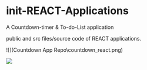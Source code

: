 # init-REACT-Applications
A Countdown-timer &amp; To-do-List application

public and src files/source code of REACT applications.

![](Countdown App Repo\countdown_react.png)

![](To-Do-List\to-do-list.png.png)
